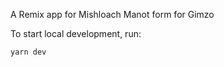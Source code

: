 A Remix app for Mishloach Manot form for Gimzo

To start local development, run:
```bash
yarn dev
```

